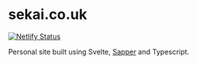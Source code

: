 # sekai.co.uk

[![Netlify Status](https://api.netlify.com/api/v1/badges/d6a997b1-ec9f-4495-a864-c72b1038a8b6/deploy-status)](https://app.netlify.com/sites/sekaicouk/deploys)

Personal site built using Svelte, [Sapper](https://github.com/sveltejs/sapper) and Typescript.
